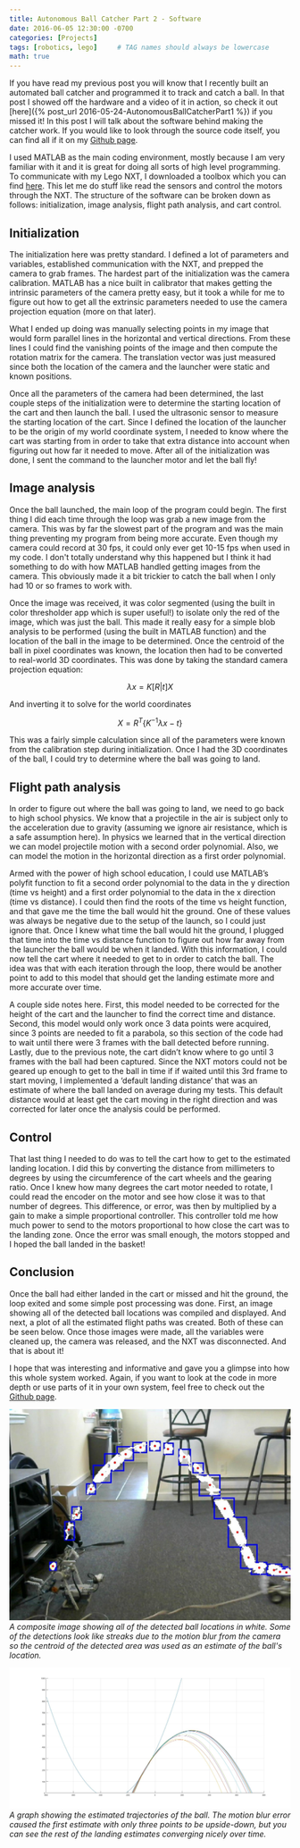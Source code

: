 ```yaml
---
title: Autonomous Ball Catcher Part 2 - Software
date: 2016-06-05 12:30:00 -0700
categories: [Projects]
tags: [robotics, lego]     # TAG names should always be lowercase
math: true
---
```




If you have read my previous post you will know that I recently built an automated ball catcher and programmed it to track and catch a ball. In that post I showed off the hardware and a video of it in action, so check it out [here]({% post_url 2016-05-24-AutonomousBallCatcherPart1 %}) if you missed it! In this post I will talk about the software behind making the catcher work. If you would like to look through the source code itself, you can find all if it on my [Github page](https://github.com/BaucomRobotics/BallCatcher).

I used MATLAB as the main coding environment, mostly because I am very familiar with it and it is great for doing all sorts of high level programming. To communicate with my Lego NXT, I downloaded a toolbox which you can find [here](https://www.mindstorms.rwth-aachen.de/). This let me do stuff like read the sensors and control the motors through the NXT. The structure of the software can be broken down as follows: initialization, image analysis, flight path analysis, and cart control.

## Initialization

The initialization here was pretty standard. I defined a lot of parameters and variables, established communication with the NXT, and prepped the camera to grab frames. The hardest part of the initialization was the camera calibration. MATLAB has a nice built in calibrator that makes getting the intrinsic parameters of the camera pretty easy, but it took a while for me to figure out how to get all the extrinsic parameters needed to use the camera projection equation (more on that later).

What I ended up doing was manually selecting points in my image that would form parallel lines in the horizontal and vertical directions. From these lines I could find the vanishing points of the image and then compute the rotation matrix for the camera. The translation vector was just measured since both the location of the camera and the launcher were static and known positions.

Once all the parameters of the camera had been determined, the last couple steps of the initialization were to determine the starting location of the cart and then launch the ball. I used the ultrasonic sensor to measure the starting location of the cart. Since I defined the location of the launcher to be the origin of my world coordinate system, I needed to know where the cart was starting from in order to take that extra distance into account when figuring out how far it needed to move. After all of the initialization was done, I sent the command to the launcher motor and let the ball fly!

## Image analysis

Once the ball launched, the main loop of the program could begin. The first thing I did each time through the loop was grab a new image from the camera. This was by far the slowest part of the program and was the main thing preventing my program from being more accurate. Even though my camera could record at 30 fps, it could only ever get 10-15 fps when used in my code. I don't totally understand why this happened but I think it had something to do with how MATLAB handled getting images from the camera. This obviously made it a bit trickier to catch the ball when I only had 10 or so frames to work with.

Once the image was received, it was color segmented (using the built in color thresholder app which is super useful!) to isolate only the red of the image, which was just the ball. This made it really easy for a simple blob analysis to be performed (using the built in MATLAB function) and the location of the ball in the image to be determined. Once the centroid of the ball in pixel coordinates was known, the location then had to be converted to real-world 3D coordinates. This was done by taking the standard camera projection equation:

$$ \lambda x = K [R|t]X $$


And inverting it to solve for the world coordinates

$$
X = R^T \{K^{-1}\lambda x - t\}
$$

This was a fairly simple calculation since all of the parameters were known from the calibration step during initialization. Once I had the 3D coordinates of the ball, I could try to determine where the ball was going to land.

## Flight path analysis

In order to figure out where the ball was going to land, we need to go back to high school physics. We know that a projectile in the air is subject only to the acceleration due to gravity (assuming we ignore air resistance, which is a safe assumption here). In physics we learned that in the vertical direction we can model projectile motion with a second order polynomial. Also, we can model the motion in the horizontal direction as a first order polynomial.

Armed with the power of high school education, I could use MATLAB’s polyfit function to fit a second order polynomial to the data in the y direction (time vs height) and a first order polynomial to the data in the x direction (time vs distance).  I could then find the roots of the time vs height function, and that gave me the time the ball would hit the ground. One of these values was always be negative due to the setup of the launch, so I could just ignore that. Once I knew what time the ball would hit the ground, I plugged that time into the time vs distance function to figure out how far away from the launcher the ball would be when it landed. With this information, I could now tell the cart where it needed to get to in order to catch the ball. The idea was that with each iteration through the loop, there would be another point to add to this model that should get the landing estimate more and more accurate over time.

A couple side notes here. First, this model needed to be corrected for the height of the cart and the launcher to find the correct time and distance. Second, this model would only work once 3 data points were acquired, since 3 points are needed to fit a parabola, so this section of the code had to wait until there were 3 frames with the ball detected before running. Lastly, due to the previous note, the cart didn’t know where to go until 3 frames with the ball had been captured. Since the NXT motors could not be geared up enough to get to the ball in time if if waited until this 3rd frame to start moving, I implemented a ‘default landing distance’ that was an estimate of where the ball landed on average during my tests. This default distance would at least get the cart moving in the right direction and was corrected for later once the analysis could be performed.

## Control

That last thing I needed to do was to tell the cart how to get to the estimated landing location. I did this by converting the distance from millimeters to degrees by using the circumference of the cart wheels and the gearing ratio. Once I knew how many degrees the cart motor needed to rotate, I could read the encoder on the motor and see how close it was to that number of degrees. This difference, or error, was then by multiplied by a gain to make a simple proportional controller. This controller told me how much power to send to the motors proportional to how close the cart was to the landing zone. Once the error was small enough,  the motors stopped and I hoped the ball landed in the basket!

## Conclusion

Once the ball had either landed in the cart or missed and hit the ground, the loop exited and some simple post processing was done. First, an image showing all of the detected ball locations was compiled and displayed. And next, a plot of all the estimated flight paths was created. Both of these can be seen below. Once those images were made, all the variables were cleaned up, the camera was released, and the NXT was disconnected. And that is about it!

I hope that was interesting and informative and gave you a glimpse into how this whole system worked. Again, if you want to look at the code in more depth or use parts of it in your own system, feel free to check out the [Github page](https://github.com/BaucomRobotics/BallCatcher).

![](/assets/BallCatcher2/ImgPlot.jpg)
_A composite image showing all of the detected ball locations in white. Some of the detections look like streaks due to the motion blur from the camera so the centroid of the detected area was used as an estimate of the ball's location._

![](/assets/BallCatcher2/TrajPlot.jpg)
_A graph showing the estimated trajectories of the ball. The motion blur error caused the first estimate with only three points to be upside-down, but you can see the rest of the landing estimates converging nicely over time._
